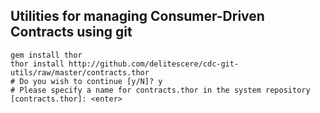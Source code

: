 ## Utilities for managing Consumer-Driven Contracts using git

    gem install thor
    thor install http://github.com/delitescere/cdc-git-utils/raw/master/contracts.thor
    # Do you wish to continue [y/N]? y
    # Please specify a name for contracts.thor in the system repository [contracts.thor]: <enter>
